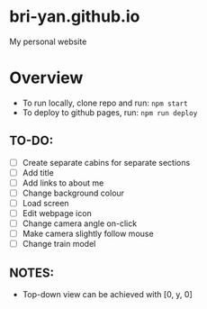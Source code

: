 # bri-yan.github.io

My personal website

# Overview
- To run locally, clone repo and run: `npm start`
- To deploy to github pages, run: `npm run deploy`

## TO-DO: 
- [ ] Create separate cabins for separate sections
- [ ] Add title
- [ ] Add links to about me
- [ ] Change background colour
- [ ] Load screen
- [ ] Edit webpage icon
- [ ] Change camera angle on-click
- [ ] Make camera slightly follow mouse
- [ ] Change train model

## NOTES:
- Top-down view can be achieved with [0, y, 0]